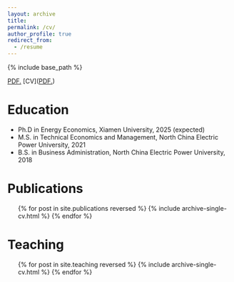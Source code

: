```yaml
---
layout: archive
title: 
permalink: /cv/
author_profile: true
redirect_from:
  - /resume
---
```


{% include base_path %}

<a href="http://chenchen-huang.github.io//files/ChenchenHuang_CV.pdf" target="_blank">PDF.</a>
[CV](<a href="http://chenchen-huang.github.io//files/ChenchenHuang_CV.pdf" target="_blank">PDF.</a>)

Education
======
* Ph.D in Energy Economics, Xiamen University, 2025 (expected)
* M.S. in Technical Economics and Management, North China Electric Power University, 2021
* B.S. in Business Administration, North China Electric Power University, 2018

  

Publications
======
  <ul>{% for post in site.publications reversed %}
    {% include archive-single-cv.html %}
  {% endfor %}</ul>
  
  
Teaching
======
  <ul>{% for post in site.teaching reversed %}
    {% include archive-single-cv.html %}
  {% endfor %}</ul>
  

